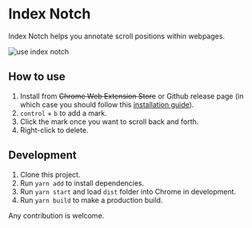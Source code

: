 # Index Notch

Index Notch helps you annotate scroll positions within webpages.

![use index notch](pics/example.gif)

## How to use

1. Install from <del>Chrome Web Extension Store</del> or Github release page (in which case you should follow this [installation guide](https://developer.chrome.com/docs/extensions/mv3/getstarted/#unpacked)).
2. `control` + `b` to add a mark.
3. Click the mark once you want to scroll back and forth.
4. Right-click to delete.

## Development

1. Clone this project.
2. Run `yarn add` to install dependencies.
3. Run `yarn start` and load `dist` folder into Chrome in development.
4. Run `yarn build` to make a production build.

Any contribution is welcome.
